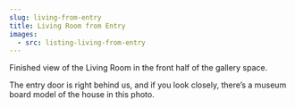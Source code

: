 ```yaml
---
slug: living-from-entry
title: Living Room from Entry
images:
  - src: listing-living-from-entry
---
```

Finished view of the Living Room in the front half of the gallery space.

The entry door is right behind us, and if you look closely, there’s a museum board model of the house in this photo.